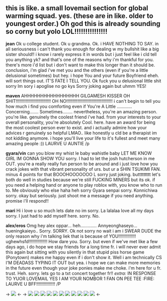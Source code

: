 this is like. a small lovemail section for global warming squad. yes. (these are in like. older to youngest order.)
Oh god this is already sounding so corny but yolo LOL!!!!!!!!!!!!!!!
-------------------------------------

**jean** Ok u college student. Ok u grandma. Ok. i HAVE NOTHING TO SAY.
in all seriousness i can't thank you enough for dealing w my bullshit like a big sister should!! i know i rarely express it in words but i just feel like i cld tell you anything yk? and that's one of the reasons why i'm thankful for you. there's more i'd list but i don't want to make this longer than it should be. conclusion, i'm glad i've met you and the others (even if you're a little delusional sometimes) but hey. i hope You and your future Boyfriend eheh. will sort things out. IT'S FATE I TELL YOU. Ok fuck you u delusional little shit sorry Im sory i apoglise no go kys Sorry joking again but uhmm YES!

**maven** AHHHHHHHHHHHHHHHHH GILGAMESH KISSER OH SHIT!!!!!!!!!!!!!!!!!!!!!!!!!!!! OH NO!!!!!!!!!!!!!!!!!!!!!!!!!!!!!!!!!!!!! 
i can't begin to tell you how much i find you comforting even if You're A Little ............ Concerning....... Sometimes........ nevertheless, you're an amazing person. you're like. genuinely the coolest friend i've had. from your interests to your overall personality, you're absolutely Cool. here. have an award for being the most coolest person ever to exist. and i actually admire how your advices r genuinely so helpful LMAO.. like honestly u cld be a therapist im not kidding anymore. i hope you'll live your life to it's fullest and meet many amazing people :)) LAURVE U AUNTIE /p

**gyara/vin** can you blow my whist le baby wahistle baby LET ME KNOW GIRL IM GONNA SHOW YOU
sorry. I had to let the josh hutcherson in me OUT. you're a really really fun person to be around and i just love how you crack jokes with that vibrant personality of urs. but ur a SHIN TSUKIMI FAN. minus 4 points for that BOOOHOOOOOOO L sorry just joking. buttttttttt let's both do well in studies because we're still FUCKING MINERS but its ok. if you need a helping hand or anyone to play roblox with, you know who to run to. Me obviously who else haha heh sorry Gyara senpai sorry. Konnichiwa sorry. okay but seriously. just shoot me a message if you need anything. promise i'll respond!!

**mari** Hi i love u so much lets date no im sorry. La lalalaa love all my days sorry. I just had to add myself here. sorry. No.

**alex/eros** Omg hey alex oppar... heh............. Annyeonghaseyo... hueningkaieyo.. Sorry. SORRY. Ok not sorry no wait i am
i SWEAR DUDE the only reason why i'm talking liek that is because of YOU!!!!!!!!!!!!!! ughewhsfd!!!!!!!!!!!!!!! How dare you. Sorry. but even if we've met like a few days ago, i do hope we stay friends for a long time fr. i will never ever admit this again but sitting with you silently in that stupid piss horse game (Ponytown) makes me happy even if i don't show it. Well i am technically CS I'M DEADASS TYPING IT OUT but yea. i hope we can make more memories in the future even though your joke ponies make me choke. i'm here for u fr. trust. Heh. sorry. lets go to a txt concert together fr!!
*extra:* IN RESPONSE TO YUOR LOVEMAIL YES I AM YOUR NOMBOR 1 FAN ON PEE TEE :FIRE: LAURVE U BFF!!!!!!!!!!!!!!! /P

-> ![](https://media.discordapp.net/attachments/1185486874752589895/1188674639858237560/image.png?ex=659b6286&is=6588ed86&hm=797e6f476881842716e078a122dcf68b5e6830d981740ecacd80f8574edfb2f3&=&format=webp&quality=lossless&width=755&height=613) <-
-> ![](https://media.discordapp.net/attachments/1184787934356979772/1188879721241530438/image.png?ex=659c2185&is=6589ac85&hm=cd7e093fa1ad4324e6e548f645204620934ea1fcc04a8d5d38388755459414bc&=&format=webp&quality=lossless&width=1023&height=613) ![](https://media.discordapp.net/attachments/1185486874752589895/1186888664282845194/image.png?ex=6594e334&is=65826e34&hm=8f6104b9b1977ed30f2ade851cc37337007aecc0bb63d8de2218ac3fca3c6bde&=&format=webp&quality=lossless&width=1107&height=520) ![](https://media.discordapp.net/attachments/1185486874752589895/1186888981128949810/image.png?ex=6594e380&is=65826e80&hm=d894b0ff92b7378028f652e90ee039966dd0d13274338c3e090aacf49b7c53d7&=&format=webp&quality=lossless&width=767&height=613) ![](https://media.discordapp.net/attachments/1185486874752589895/1186889583317749841/image.png?ex=6594e410&is=65826f10&hm=b1b62b611e04be889277ff4dfa7fb4503ddba70405bec90fe82c16b6371b9f8f&=&format=webp&quality=lossless&width=1381&height=613) ![](https://media.discordapp.net/attachments/1185486874752589895/1186996945437327410/image.png?ex=6595480d&is=6582d30d&hm=0a30c5ad76cecea3e5abd2939c412e8741c2f05abc9ab7ac94a42abd29733da8&=&format=webp&quality=lossless&width=520&height=218) ![](https://media.discordapp.net/attachments/1184787934356979772/1188879899134537829/image.png?ex=659c21b0&is=6589acb0&hm=c122f234cbdeae89d67753d433f5342f426ea7b6968ccc2e3fa61ee4d8b04e15&=&format=webp&quality=lossless&width=1190&height=613) ![](https://media.discordapp.net/attachments/1184787934356979772/1188880050590842910/image.png?ex=659c21d4&is=6589acd4&hm=7d701ce49f3872a9f76f420b74e6cba28fdf838a93b60d5d4ba06e5e46e0b1a9&=&format=webp&quality=lossless&width=1185&height=613) ![](https://media.discordapp.net/attachments/1184787934356979772/1188880390195265546/image.png?ex=659c2225&is=6589ad25&hm=7d6fec692286ea2c17784160ead936033fd503e95a818d17ce2b3df06f6c7940&=&format=webp&quality=lossless&width=1026&height=613) ![](https://media.discordapp.net/attachments/1184787934356979772/1188880513788825600/image.png?ex=659c2242&is=6589ad42&hm=b6fdd36606343e11f19ef2dd5057e3863d279a164ca548bc2fcaf9017134eb5b&=&format=webp&quality=lossless&width=1133&height=613) ![](https://media.discordapp.net/attachments/1184787934356979772/1188887654545240115/image.png?ex=659c28e9&is=6589b3e9&hm=b6518e18f03dc0693d95468376f25028e559184d253ee2a5dc19311b57ffa414&=&format=webp&quality=lossless&width=1122&height=325) ![](https://media.discordapp.net/attachments/1184787934356979772/1188887729996566628/image.png?ex=659c28fb&is=6589b3fb&hm=e260f13505e68a05069d7ab4810ac9fbc4734e7123d6c68e48c49fc8b0acb2ac&=&format=webp&quality=lossless&width=1283&height=280) <-